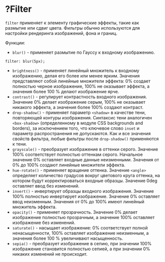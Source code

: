 # ?Filter

`filter` применяет к элементу графические эффекты, такие как размытие или сдвиг цвета. Фильтры обычно используются для настройки рендеринга изображений, фона и границ.

Функции:

* `blur()` - применяет размытие по Гауссу к входному изображению.

~~~
filter: blur(5px);
~~~

* `brightness()` - применяет линейный множитель к входному изображению, делая его более или менее ярким. Значения представляют собой линейные множители эффекта: 0% создает полностью черное изображение, 100% не оказывает эффекта, а значения более 100 % делают изображение ярче.
* `contrast()` - регулирует контрастность входного изображения. Значение 0% делает изображение серым, 100% не оказывает никакого эффекта, а значения более 100% создают контраст.
* `drop-shadow()` - применяет параметр `<shadow>` в качестве тени, повторяющей контуры изображения. Синтаксис тени аналогичен `<box-shadow>` (определенному в модуле CSS backgrounds and borders), за исключением того, что ключевое слово `inset` и параметр распространения не допускаются. Как и все значения свойств фильтра, любые фильтры после `drop-shadow()` применяются к тени.
* `grayscale()` - преобразует изображение в оттенки серого. Значение 100% соответствует полностью оттенкам серого. Начальное значение 0% оставляет входные данные неизменными. Значения от 0% до 100% создают линейные множители эффекта.
* `hue-rotate()` - применяет вращение оттенка. Значение `<angle>` определяет количество градусов вокруг цветового круга оттенка, на котором будут корректироваться входные образцы. Значение 0deg оставляет ввод без изменений.
* `invert()` - инвертирует образцы входного изображения. Значение 100% полностью инвертирует изображение. Значение 0% оставляет ввод неизменным. Значения от 0% до 100% имеют линейный множитель эффекта.
* `opacity()` - применяет прозрачность. Значение 0% делает изображение полностью прозрачным, а значение 100% оставляет изображение без изменений.
* `saturate()` - насыщает изображение: 0% соответствует полной ненасыщенности, 100% оставляет изображение неизменным, а значения более 100 % увеличивают насыщенность.
* `sepia()` - преобразует изображение в сепию, при значении 100% изображение становится полностью сепией, а при значении 0% никаких изменений не происходит.
